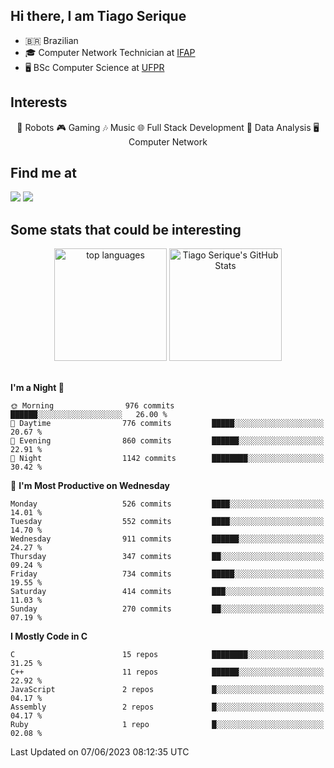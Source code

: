 
<h2> Hi there, I am Tiago Serique</h2>

<div>
	<ul>
		<li>🇧🇷 Brazilian</li>
		<li>🎓 Computer Network Technician at <a href="https://www.ifap.edu.br/">IFAP</a></li>
		<li>🖥️ BSc Computer Science at <a href="https://www.ufpr.br/portalufpr/">UFPR</a></li>
	</ul>
</div>


<h2>Interests</h2>

<div align="center">
	🤖 Robots 🎮 Gaming 🎶 Music 🌐 Full Stack Development 🎲 Data Analysis 🖥️ Computer Network
</div>

<h2>Find me at</h2>

<div>
	<a href="https://www.linkedin.com/in/tiago-serique"><img src="https://img.shields.io/badge/LinkedIn-0077B5?style=for-the-badge&logo=linkedin&logoColor=white"></a>
	<a href="https://www.instagram.com/tiago.serique/"><img src="https://img.shields.io/badge/Instagram-E4405F?style=for-the-badge&logo=instagram&logoColor=white"></a>
</div>

<h2>Some stats that could be interesting</h2>

<div align="center">
	<img height="180em" src="https://tiagoserique.vercel.app/api/top-langs/?layout=compact&theme=tokyonight&username=tiagoserique&langs_count=10&hide=makefile&exclude_repo=vim-mods" alt="top languages">
	<img height="180em" src="https://tiagoserique.vercel.app/api?username=tiagoserique&count_private=true&show_icons=true&theme=tokyonight&include_all_commits=true" alt="Tiago Serique's GitHub Stats">
</div> 

<br>

<!--START_SECTION:waka-->
**I'm a Night 🦉** 

```text
🌞 Morning                976 commits         ██████░░░░░░░░░░░░░░░░░░░   26.00 % 
🌆 Daytime                776 commits         █████░░░░░░░░░░░░░░░░░░░░   20.67 % 
🌃 Evening                860 commits         ██████░░░░░░░░░░░░░░░░░░░   22.91 % 
🌙 Night                  1142 commits        ████████░░░░░░░░░░░░░░░░░   30.42 % 
```
📅 **I'm Most Productive on Wednesday** 

```text
Monday                   526 commits         ████░░░░░░░░░░░░░░░░░░░░░   14.01 % 
Tuesday                  552 commits         ████░░░░░░░░░░░░░░░░░░░░░   14.70 % 
Wednesday                911 commits         ██████░░░░░░░░░░░░░░░░░░░   24.27 % 
Thursday                 347 commits         ██░░░░░░░░░░░░░░░░░░░░░░░   09.24 % 
Friday                   734 commits         █████░░░░░░░░░░░░░░░░░░░░   19.55 % 
Saturday                 414 commits         ███░░░░░░░░░░░░░░░░░░░░░░   11.03 % 
Sunday                   270 commits         ██░░░░░░░░░░░░░░░░░░░░░░░   07.19 % 
```


**I Mostly Code in C** 

```text
C                        15 repos            ████████░░░░░░░░░░░░░░░░░   31.25 % 
C++                      11 repos            ██████░░░░░░░░░░░░░░░░░░░   22.92 % 
JavaScript               2 repos             █░░░░░░░░░░░░░░░░░░░░░░░░   04.17 % 
Assembly                 2 repos             █░░░░░░░░░░░░░░░░░░░░░░░░   04.17 % 
Ruby                     1 repo              █░░░░░░░░░░░░░░░░░░░░░░░░   02.08 % 
```




 Last Updated on 07/06/2023 08:12:35 UTC
<!--END_SECTION:waka-->
